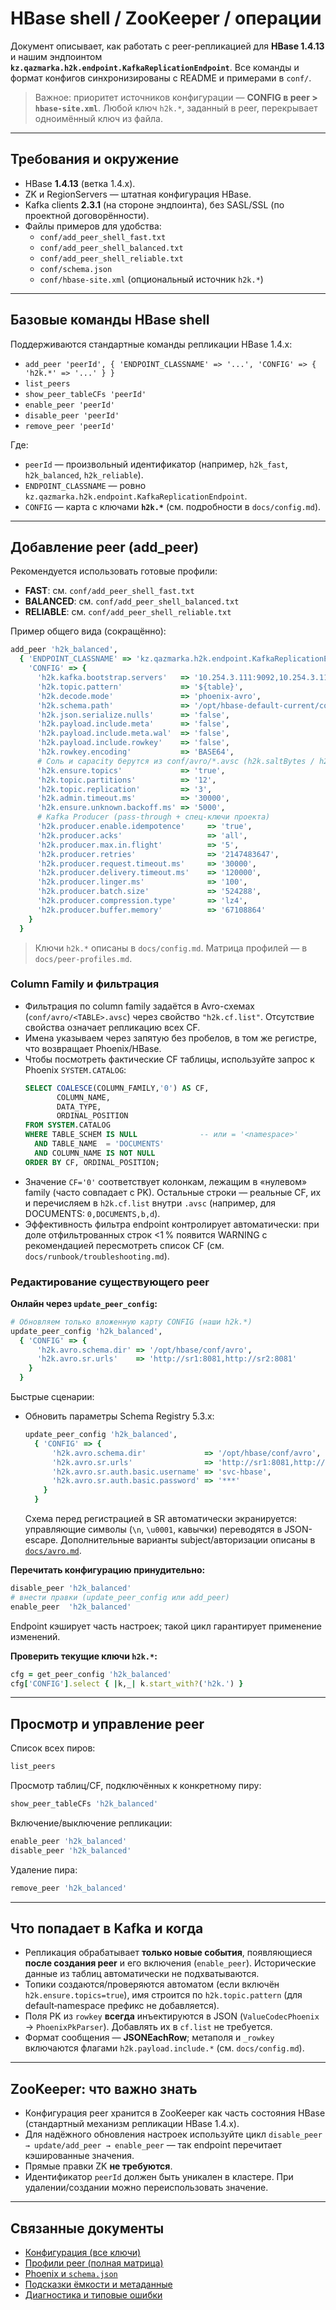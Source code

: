 # HBase shell / ZooKeeper / операции

Документ описывает, как работать с peer-репликацией для **HBase 1.4.13** и нашим эндпоинтом **`kz.qazmarka.h2k.endpoint.KafkaReplicationEndpoint`**. Все команды и формат конфигов синхронизированы с README и примерами в `conf/`.

> Важное: приоритет источников конфигурации — **CONFIG в peer > `hbase-site.xml`**. Любой ключ `h2k.*`, заданный в peer, перекрывает одноимённый ключ из файла.

---

## Требования и окружение

- HBase **1.4.13** (ветка 1.4.x).
- ZK и RegionServers — штатная конфигурация HBase.
- Kafka clients **2.3.1** (на стороне эндпоинта), без SASL/SSL (по проектной договорённости).
- Файлы примеров для удобства:
  - `conf/add_peer_shell_fast.txt`
  - `conf/add_peer_shell_balanced.txt`
  - `conf/add_peer_shell_reliable.txt`
  - `conf/schema.json`
  - `conf/hbase-site.xml` (опциональный источник `h2k.*`)

---

## Базовые команды HBase shell

Поддерживаются стандартные команды репликации HBase 1.4.x:

- `add_peer 'peerId', { 'ENDPOINT_CLASSNAME' => '...', 'CONFIG' => { 'h2k.*' => '...' } }`
- `list_peers`
- `show_peer_tableCFs 'peerId'`
- `enable_peer 'peerId'`
- `disable_peer 'peerId'`
- `remove_peer 'peerId'`

Где:
- `peerId` — произвольный идентификатор (например, `h2k_fast`, `h2k_balanced`, `h2k_reliable`).
- `ENDPOINT_CLASSNAME` — ровно `kz.qazmarka.h2k.endpoint.KafkaReplicationEndpoint`.
- `CONFIG` — карта с ключами **`h2k.*`** (см. подробности в `docs/config.md`).

---

## Добавление peer (add_peer)

Рекомендуется использовать готовые профили:

- **FAST**: см. `conf/add_peer_shell_fast.txt`
- **BALANCED**: см. `conf/add_peer_shell_balanced.txt`
- **RELIABLE**: см. `conf/add_peer_shell_reliable.txt`

Пример общего вида (сокращённо):

```ruby
add_peer 'h2k_balanced',
  { 'ENDPOINT_CLASSNAME' => 'kz.qazmarka.h2k.endpoint.KafkaReplicationEndpoint',
    'CONFIG' => {
      'h2k.kafka.bootstrap.servers'   => '10.254.3.111:9092,10.254.3.112:9092,10.254.3.113:9092',
      'h2k.topic.pattern'             => '${table}',
      'h2k.decode.mode'               => 'phoenix-avro',
      'h2k.schema.path'               => '/opt/hbase-default-current/conf/schema.json',
      'h2k.json.serialize.nulls'      => 'false',
      'h2k.payload.include.meta'      => 'false',
      'h2k.payload.include.meta.wal'  => 'false',
      'h2k.payload.include.rowkey'    => 'false',
      'h2k.rowkey.encoding'           => 'BASE64',
      # Соль и capacity берутся из conf/avro/*.avsc (h2k.saltBytes / h2k.capacityHint)
      'h2k.ensure.topics'             => 'true',
      'h2k.topic.partitions'          => '12',
      'h2k.topic.replication'         => '3',
      'h2k.admin.timeout.ms'          => '30000',
      'h2k.ensure.unknown.backoff.ms' => '5000',
      # Kafka Producer (pass-through + спец-ключи проекта)
      'h2k.producer.enable.idempotence'     => 'true',
      'h2k.producer.acks'                   => 'all',
      'h2k.producer.max.in.flight'          => '5',
      'h2k.producer.retries'                => '2147483647',
      'h2k.producer.request.timeout.ms'     => '30000',
      'h2k.producer.delivery.timeout.ms'    => '120000',
      'h2k.producer.linger.ms'              => '100',
      'h2k.producer.batch.size'             => '524288',
      'h2k.producer.compression.type'       => 'lz4',
      'h2k.producer.buffer.memory'          => '67108864'
    }
  }
```

> Ключи `h2k.*` описаны в `docs/config.md`. Матрица профилей — в `docs/peer-profiles.md`.

### Column Family и фильтрация

- Фильтрация по column family задаётся в Avro-схемах (`conf/avro/<TABLE>.avsc`) через свойство `"h2k.cf.list"`. Отсутствие свойства означает репликацию всех CF.
- Имена указываем через запятую без пробелов, в том же регистре, что возвращает Phoenix/HBase.
- Чтобы посмотреть фактические CF таблицы, используйте запрос к Phoenix `SYSTEM.CATALOG`:
  ```sql
  SELECT COALESCE(COLUMN_FAMILY,'0') AS CF,
         COLUMN_NAME,
         DATA_TYPE,
         ORDINAL_POSITION
  FROM SYSTEM.CATALOG
  WHERE TABLE_SCHEM IS NULL              -- или = '<namespace>'
    AND TABLE_NAME  = 'DOCUMENTS'
    AND COLUMN_NAME IS NOT NULL
  ORDER BY CF, ORDINAL_POSITION;
  ```
- Значение `CF='0'` соответствует колонкам, лежащим в «нулевом» family (часто совпадает с PK). Остальные строки — реальные CF, их и перечисляем в `h2k.cf.list` внутри `.avsc` (например, для DOCUMENTS: `0,DOCUMENTS,b,d`).
- Эффективность фильтра endpoint контролирует автоматически: при доле отфильтрованных строк <1 % появится WARNING с рекомендацией пересмотреть список CF (см. `docs/runbook/troubleshooting.md`).

### Редактирование существующего peer

**Онлайн через `update_peer_config`:**

```ruby
# Обновляем только вложенную карту CONFIG (наши h2k.*)
update_peer_config 'h2k_balanced',
  { 'CONFIG' => {
      'h2k.avro.schema.dir' => '/opt/hbase/conf/avro',
      'h2k.avro.sr.urls'    => 'http://sr1:8081,http://sr2:8081'
    }
  }
```

Быстрые сценарии:
- Обновить параметры Schema Registry 5.3.x:
  ```ruby
  update_peer_config 'h2k_balanced',
    { 'CONFIG' => {
        'h2k.avro.schema.dir'             => '/opt/hbase/conf/avro',
        'h2k.avro.sr.urls'                => 'http://sr1:8081,http://sr2:8081',
        'h2k.avro.sr.auth.basic.username' => 'svc-hbase',
        'h2k.avro.sr.auth.basic.password' => '***'
      }
    }
  ```
  Схема перед регистрацией в SR автоматически экранируется: управляющие символы (`\n`, `\u0001`, кавычки) переводятся в JSON-escape. Дополнительные варианты subject/авторизации описаны в [`docs/avro.md`](avro.md).

**Перечитать конфигурацию принудительно:**

```ruby
disable_peer 'h2k_balanced'
# внести правки (update_peer_config или add_peer)
enable_peer  'h2k_balanced'
```

Endpoint кэширует часть настроек; такой цикл гарантирует применение изменений.

**Проверить текущие ключи `h2k.*`:**

```ruby
cfg = get_peer_config 'h2k_balanced'
cfg['CONFIG'].select { |k,_| k.start_with?('h2k.') }
```

---

## Просмотр и управление peer

Список всех пиров:

```ruby
list_peers
```

Просмотр таблиц/CF, подключённых к конкретному пиру:

```ruby
show_peer_tableCFs 'h2k_balanced'
```

Включение/выключение репликации:

```ruby
enable_peer 'h2k_balanced'
disable_peer 'h2k_balanced'
```

Удаление пира:

```ruby
remove_peer 'h2k_balanced'
```

---

## Что попадает в Kafka и когда

- Репликация обрабатывает **только новые события**, появляющиеся **после создания peer** и его включения (`enable_peer`). Исторические данные из таблиц автоматически не подхватываются.
- Топики создаются/проверяются автоматом (если включён `h2k.ensure.topics=true`), имя строится по `h2k.topic.pattern` (для default‑namespace префикс не добавляется).
- Поля PK из `rowkey` **всегда** инъектируются в JSON (`ValueCodecPhoenix` → `PhoenixPkParser`). Добавлять их в `cf.list` не требуется.
- Формат сообщения — **JSONEachRow**; метаполя и `_rowkey` включаются флагами `h2k.payload.include.*` (см. `docs/config.md`).

---

## ZooKeeper: что важно знать

- Конфигурация peer хранится в ZooKeeper как часть состояния HBase (стандартный механизм репликации HBase 1.4.x).
- Для надёжного обновления настроек используйте цикл `disable_peer → update/add_peer → enable_peer` — так endpoint перечитает кэшированные значения.
- Прямые правки ZK **не требуются**.
- Идентификатор `peerId` должен быть уникален в кластере. При удалении/создании можно переиспользовать значение.

---

## Связанные документы

- [Конфигурация (все ключи)](config.md)
- [Профили peer (полная матрица)](peer-profiles.md)
- [Phoenix и `schema.json`](phoenix.md)
- [Подсказки ёмкости и метаданные](capacity.md)
- [Диагностика и типовые ошибки](runbook/troubleshooting.md)
